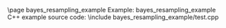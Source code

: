 \page bayes_resampling_example Example: bayes_resampling_example
C++ example source code:
\include bayes_resampling_example/test.cpp
